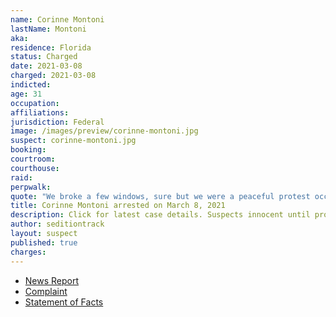 ```yaml
---
name: Corinne Montoni
lastName: Montoni
aka:
residence: Florida
status: Charged
date: 2021-03-08
charged: 2021-03-08
indicted:
age: 31
occupation:
affiliations:
jurisdiction: Federal
image: /images/preview/corinne-montoni.jpg
suspect: corinne-montoni.jpg
booking:
courtroom:
courthouse:
raid:
perpwalk:
quote: "We broke a few windows, sure but we were a peaceful protest occupying the people's property..."
title: Corinne Montoni arrested on March 8, 2021
description: Click for latest case details. Suspects innocent until proven guilty.
author: seditiontrack
layout: suspect
published: true
charges:
---
```

- [News Report](https://www.fox13news.com/news/lakeland-woman-charged-with-being-at-u-s-capitol-attack)
- [Complaint](https://extremism.gwu.edu/sites/g/files/zaxdzs2191/f/Corinne%20Lee%20Montoni%20Criminal%20Complaint.pdf)
- [Statement of Facts](https://www.justice.gov/usao-dc/case-multi-defendant/file/1378971/download)
